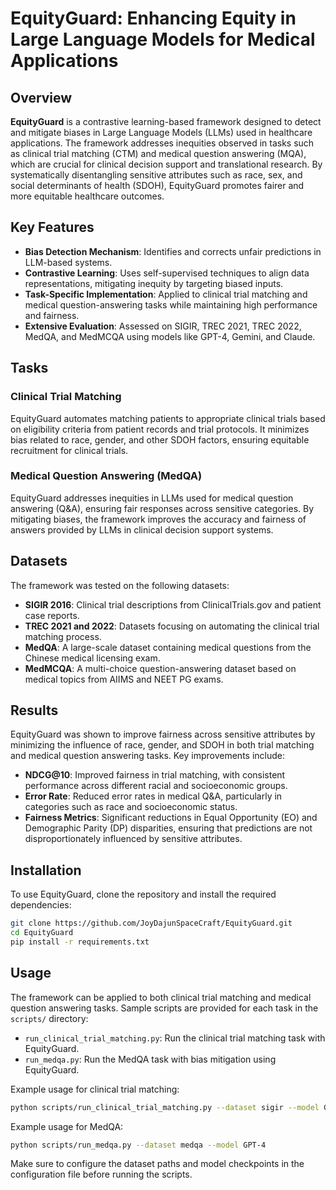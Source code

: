 # EquityGuard: Enhancing Equity in Large Language Models for Medical Applications

## Overview

**EquityGuard** is a contrastive learning-based framework designed to detect and mitigate biases in Large Language Models (LLMs) used in healthcare applications. The framework addresses inequities observed in tasks such as clinical trial matching (CTM) and medical question answering (MQA), which are crucial for clinical decision support and translational research. By systematically disentangling sensitive attributes such as race, sex, and social determinants of health (SDOH), EquityGuard promotes fairer and more equitable healthcare outcomes.

## Key Features

- **Bias Detection Mechanism**: Identifies and corrects unfair predictions in LLM-based systems.
- **Contrastive Learning**: Uses self-supervised techniques to align data representations, mitigating inequity by targeting biased inputs.
- **Task-Specific Implementation**: Applied to clinical trial matching and medical question-answering tasks while maintaining high performance and fairness.
- **Extensive Evaluation**: Assessed on SIGIR, TREC 2021, TREC 2022, MedQA, and MedMCQA using models like GPT-4, Gemini, and Claude.

## Tasks

### Clinical Trial Matching

EquityGuard automates matching patients to appropriate clinical trials based on eligibility criteria from patient records and trial protocols. It minimizes bias related to race, gender, and other SDOH factors, ensuring equitable recruitment for clinical trials.

### Medical Question Answering (MedQA)

EquityGuard addresses inequities in LLMs used for medical question answering (Q&A), ensuring fair responses across sensitive categories. By mitigating biases, the framework improves the accuracy and fairness of answers provided by LLMs in clinical decision support systems.

## Datasets

The framework was tested on the following datasets:

- **SIGIR 2016**: Clinical trial descriptions from ClinicalTrials.gov and patient case reports.
- **TREC 2021 and 2022**: Datasets focusing on automating the clinical trial matching process.
- **MedQA**: A large-scale dataset containing medical questions from the Chinese medical licensing exam.
- **MedMCQA**: A multi-choice question-answering dataset based on medical topics from AIIMS and NEET PG exams.

## Results

EquityGuard was shown to improve fairness across sensitive attributes by minimizing the influence of race, gender, and SDOH in both trial matching and medical question answering tasks. Key improvements include:

- **NDCG@10**: Improved fairness in trial matching, with consistent performance across different racial and socioeconomic groups.
- **Error Rate**: Reduced error rates in medical Q&A, particularly in categories such as race and socioeconomic status.
- **Fairness Metrics**: Significant reductions in Equal Opportunity (EO) and Demographic Parity (DP) disparities, ensuring that predictions are not disproportionately influenced by sensitive attributes.

## Installation

To use EquityGuard, clone the repository and install the required dependencies:

```bash
git clone https://github.com/JoyDajunSpaceCraft/EquityGuard.git
cd EquityGuard
pip install -r requirements.txt
```
## Usage

The framework can be applied to both clinical trial matching and medical question answering tasks. Sample scripts are provided for each task in the `scripts/` directory:

- `run_clinical_trial_matching.py`: Run the clinical trial matching task with EquityGuard.
- `run_medqa.py`: Run the MedQA task with bias mitigation using EquityGuard.

Example usage for clinical trial matching:

```bash
python scripts/run_clinical_trial_matching.py --dataset sigir --model GPT-4
```
Example usage for MedQA:

```bash
python scripts/run_medqa.py --dataset medqa --model GPT-4
```
Make sure to configure the dataset paths and model checkpoints in the configuration file before running the scripts.
